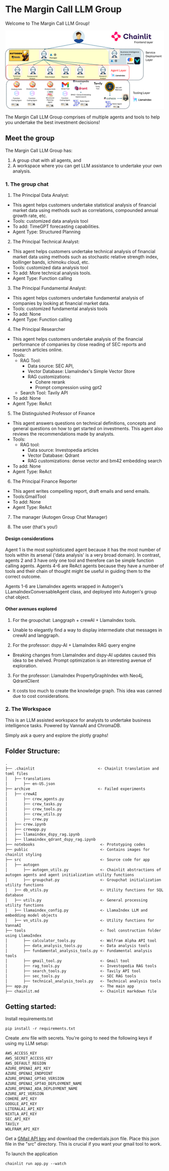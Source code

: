 # The Margin Call LLM Group

Welcome to The Margin Call LLM Group!

<img src = "./images/sketch.png">

The Margin Call LLM Group comprises of multiple agents and tools to help you undertake the best investment decisions!

## Meet the group
The Margin Call LLM Group has:
1. A group chat with all agents, and
2. A workspace where you can get LLM assistance to undertake your own analysis.

### 1. The group chat
1. The Principal Data Analyst: 
- This agent helps customers undertake statistical analysis of financial market data using methods such as correlations, compounded annual growth rate, etc.
- Tools: customized data analysis tool
- To add: TimeGPT forecasting capabilities.
- Agent Type: Structured Planning

2. The Principal Technical Analyst:
- This agent helps customers undertake technical analysis of financial market data using methods such as stochastic relative strength index, bollinger bands, ichimoku cloud, etc.
- Tools: customized data analysis tool
- To add: More technical analysis tools.
- Agent Type: Function calling

3. The Principal Fundamental Analyst:
- This agent helps customers undertake fundamental analysis of companies by looking at financial market data.
- Tools: customized fundamental analysis tools
- To add: None
- Agent Type: Function calling

4. The Principal Researcher
- This agent helps customers undertake analysis of the financial performance of companies by close reading of SEC reports and research articles online.
- Tools: 
    - RAG Tool:
        - Data source: SEC API,
        - Vector Database: LlamaIndex's Simple Vector Store
        - RAG customizations:
            - Cohere rerank
            - Prompt compression using gpt2 
    - Search Tool: Tavily API
- To add: None
- Agent Type: ReAct

5. The Distinguished Professor of Finance
- This agent answers questions on technical definitions, concepts and general questions on how to get started on investments. This agent also reviews the recommendations made by analysts.
- Tools: 
    - RAG tool:
        - Data source: Investopedia articles
        - Vector Database: Qdrant
        - RAG customizations: dense vector and bm42 embedding search
- To add: None
- Agent Type: ReAct

6. The Principal Finance Reporter
- This agent writes compelling report, draft emails and send emails.
- Tools:GmailTool
- To add: None
- Agent Type: ReAct

7. The manager (Autogen Group Chat Manager)

8. The user (that's you!)

#### Design considerations
Agent 1 is the most sophisticated agent because it has the most number of tools within its arsenal ('data analysis' is a very broad domain). In contrast, agents 2 and 3 have only one tool and therefore can be simple function calling agents. Agents 4-6 are ReAct agents because they have a number of tools and their chain of thought might be useful in guiding them to the correct outcome.

Agents 1-6 are LlamaIndex agents wrapped in Autogen's LLamaIndexConversableAgent class, and deployed into Autogen's group chat object.

#### Other avenues explored
1. For the groupchat: Langgraph + crewAI + LlamaIndex tools.
- Unable to elegantly find a way to display intermediate chat messages in crewAI and langgraph.
2. For the professor: dspy-AI + LlamaIndex RAG query engine
- Breaking changes from LlamaIndex and dspy-AI updates caused this idea to be shelved. Prompt optimization is an interesting avenue of exploration.
3. For the professor: LlamaIndex PropertyGraphIndex with Neo4j, QdrantClient
- It costs too much to create the knowledge graph. This idea was canned due to cost considerations. 

### 2. The Workspace
This is an LLM assisted workspace for analysts to undertake business intelligence tasks. Powered by VannaAI and ChromaDB.

Simply ask a query and explore the plotly graphs!

## Folder Structure:
```
.
├── .chainlit                            <- Chainlit translation and toml files
│   ├── translations
│       ├── en-US.json
├── archive                              <- Failed experiments
│   ├── crewAI
│       ├── crew_agents.py
│       ├── crew_tasks.py
│       ├── crew_tools.py
│       ├── crew_utils.py
│       ├── crew.py
│   ├── crew.ipynb
│   ├── crewapp.py
│   ├── llamaindex_dspy_rag.ipynb      
│   ├── llamaindex_qdrant_dspy_rag.ipynb
├── notebooks                             <- Prototyping codes 
├── public                                <- Contains images for chainlit styling
├── src                                   <- Source code for app
│   ├── autogen
│       ├── autogen_utils.py              <- Chainlit abstractions of autogen agents and agent initialization utility functions
│       ├── groupchat.py                  <- Groupchat initialization utility functions
│   ├── db_utils.py                       <- Utility functions for SQL database
│   ├── utils.py                          <- General processing utility functions
│   ├── llamaindex_config.py              <- LlamaIndex LLM and embedding model objects
│   ├── vn_utils.py                       <- Utility functions for VannaAI
├── tools                                 <- Tool construction folder using LlamaIndex
│       ├── calculator_tools.py           <- Wolfram Alpha API tool
│       ├── data_analysis_tools.py        <- Data analysis tools  
│       ├── fundamental_analysis_tools.py <- Fundamental analysis tools
│       ├── gmail_tool.py                 <- Gmail tool
│       ├── rag_tools.py                  <- Investopedia RAG tools
│       ├── search_tools.py               <- Tavily API tool
│       ├── sec_tools.py                  <- SEC RAG tools
│       ├── technical_analysis_tools.py   <- Technical analysis tools
├── app.py                                <- The main app
├── chainlit.md                           <- Chainlit markdown file
```
## Getting started:

Install requirements.txt
```
pip install -r requirements.txt
```

Create .env file with secrets. You're going to need the following keys if using my LLM setup:
```
AWS_ACCESS_KEY
AWS_SECRET_ACCESS_KEY
AWS_DEFAULT_REGION
AZURE_OPENAI_API_KEY
AZURE_OPENAI_ENDPOINT
AZURE_OPENAI_GPT4O_VERSION
AZURE_OPENAI_GPT4O_DEPLOYMENT_NAME
AZURE_OPENAI_ADA_DEPLOYMENT_NAME
AZURE_API_VERSION
COHERE_API_KEY
GOOGLE_API_KEY
LITERALAI_API_KEY
NIXTLA_API_KEY
SEC_API_KEY
TAVILY
WOLFRAM_API_KEY
```
Get a [GMail API key](https://developers.google.com/gmail/api/guides) and download the credentials.json file. Place this json file in the "src" directory. This is crucial if you want your gmail tool to work.

To launch the application
```
chainlit run app.py --watch
```
